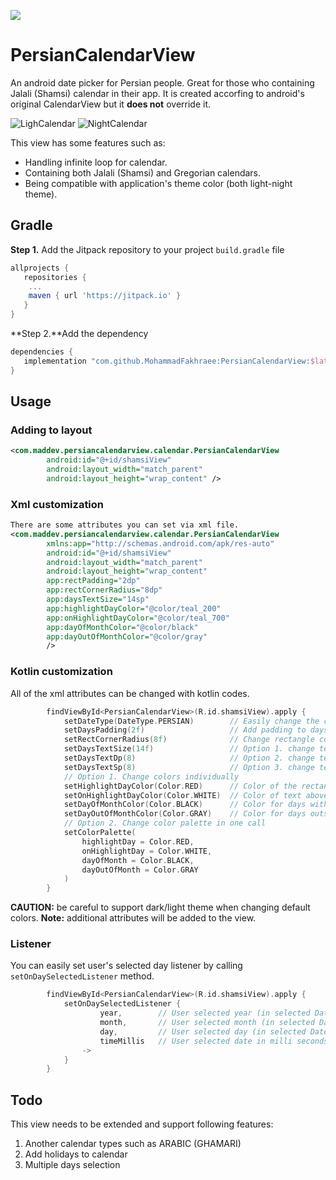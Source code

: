 [![](https://jitpack.io/v/MohammadFakhraee/PersianCalendarView.svg)](https://jitpack.io/#MohammadFakhraee/PersianCalendarView)

# PersianCalendarView

An android date picker for Persian people. Great for those who containing Jalali (Shamsi) calendar in their app. It is created accorfing to android's original CalendarView but it **does not** override it.

![LighCalendar](https://user-images.githubusercontent.com/52785844/208228358-d8009619-1f89-4281-bce8-d590e92e9eda.PNG)
![NightCalendar](https://user-images.githubusercontent.com/52785844/208228243-9ef80f50-c41b-4816-8110-b43c288dd184.PNG)

This view has some features such as:
* Handling infinite loop for calendar.
* Containing both Jalali (Shamsi) and Gregorian calendars.
* Being compatible with application's theme color (both light-night theme).

## Gradle
**Step 1.** Add the Jitpack repository to your project `build.gradle` file
```gradle
allprojects {
   repositories {
    ...
    maven { url 'https://jitpack.io' }
   }
}
```
**Step 2.**Add the dependency
```gradle
dependencies {
   implementation "com.github.MohammadFakhraee:PersianCalendarView:$latest_version"
}
```

## Usage
### Adding to layout
```xml
<com.maddev.persiancalendarview.calendar.PersianCalendarView
        android:id="@+id/shamsiView"
        android:layout_width="match_parent"
        android:layout_height="wrap_content" />
```
### Xml customization
```xml
There are some attributes you can set via xml file.
<com.maddev.persiancalendarview.calendar.PersianCalendarView
        xmlns:app="http://schemas.android.com/apk/res-auto"
        android:id="@+id/shamsiView"
        android:layout_width="match_parent"
        android:layout_height="wrap_content"
        app:rectPadding="2dp"
        app:rectCornerRadius="8dp"
        app:daysTextSize="14sp"
        app:highlightDayColor="@color/teal_200"
        app:onHighlightDayColor="@color/teal_700"
        app:dayOfMonthColor="@color/black"
        app:dayOutOfMonthColor="@color/gray"
        />                 
```
### Kotlin customization
All of the xml attributes can be changed with kotlin codes.
```kotlin
        findViewById<PersianCalendarView>(R.id.shamsiView).apply {
            setDateType(DateType.PERSIAN)        // Easily change the calendar type you wanna show (DateType.PERSIAN, DateType.GREGORIAN)
            setDaysPadding(2f)                   // Add padding to days rectangle
            setRectCornerRadius(8f)              // Change rectangle corner radius
            setDaysTextSize(14f)                 // Option 1. change text size with float
            setDaysTextDp(8)                     // Option 2. change text size with dp
            setDaysTextSp(8)                     // Option 3. change text size with sp
            // Option 1. Change colors individually
            setHighlightDayColor(Color.RED)      // Color of the rectangle and today's text color
            setOnHighlightDayColor(Color.WHITE)  // Color of text above the rectangle
            setDayOfMonthColor(Color.BLACK)      // Color for days within the shown month
            setDayOutOfMonthColor(Color.GRAY)    // Color for days outside of the shown month
            // Option 2. Change color palette in one call
            setColorPalette(
                highlightDay = Color.RED,
                onHighlightDay = Color.WHITE,
                dayOfMonth = Color.BLACK,
                dayOutOfMonth = Color.GRAY
            )
        }
```
**CAUTION:** be careful to support dark/light theme when changing default colors.
**Note:** additional attributes will be added to the view.
### Listener
You can easily set user's selected day listener by calling `setOnDaySelectedListener` method.
```kotlin
        findViewById<PersianCalendarView>(R.id.shamsiView).apply {
            setOnDaySelectedListener { 
                    year,        // User selected year (in selected DateType)
                    month,       // User selected month (in selected DateType)
                    day,         // User selected day (in selected DateType)
                    timeMillis   // User selected date in milli seconds
                ->
            }
        }
```

## Todo
This view needs to be extended and support following features:
1. Another calendar types such as ARABIC (GHAMARI)
2. Add holidays to calendar
3. Multiple days selection



